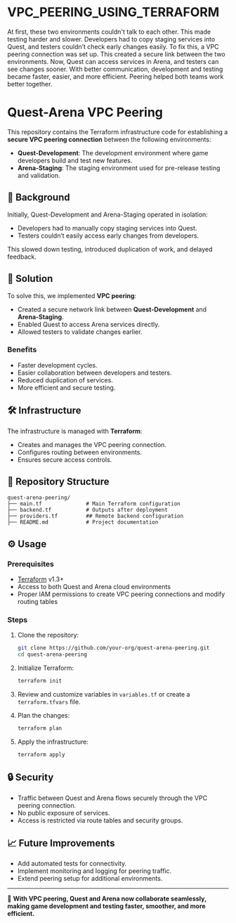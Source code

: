 # VPC_PEERING_USING_TERRAFORM

At first, these two environments couldn't talk to each other. This made testing harder and slower. Developers had to copy staging services into Quest, and testers couldn’t check early changes easily.
To fix this, a VPC peering connection was set up. This created a secure link between the two environments. Now, Quest can access services in Arena, and testers can see changes sooner. With better communication, development and testing became faster, easier, and more efficient. Peering helped both teams work better together.

# Quest-Arena VPC Peering

This repository contains the Terraform infrastructure code for establishing a **secure VPC peering connection** between the following environments:

* **Quest-Development**: The development environment where game developers build and test new features.
* **Arena-Staging**: The staging environment used for pre-release testing and validation.

## 📖 Background

Initially, Quest-Development and Arena-Staging operated in isolation:

* Developers had to manually copy staging services into Quest.
* Testers couldn’t easily access early changes from developers.

This slowed down testing, introduced duplication of work, and delayed feedback.

## 🚀 Solution

To solve this, we implemented **VPC peering**:

* Created a secure network link between **Quest-Development** and **Arena-Staging**.
* Enabled Quest to access Arena services directly.
* Allowed testers to validate changes earlier.

### Benefits

* Faster development cycles.
* Easier collaboration between developers and testers.
* Reduced duplication of services.
* More efficient and secure testing.

## 🛠️ Infrastructure

The infrastructure is managed with **Terraform**:

* Creates and manages the VPC peering connection.
* Configures routing between environments.
* Ensures secure access controls.

## 📂 Repository Structure

```
quest-arena-peering/
├── main.tf              # Main Terraform configuration
├── backend.tf           # Outputs after deployment
├── providers.tf         ## Remote backend configuration
├── README.md            # Project documentation
```

## ⚙️ Usage

### Prerequisites

* [Terraform](https://developer.hashicorp.com/terraform/downloads) v1.3+
* Access to both Quest and Arena cloud environments
* Proper IAM permissions to create VPC peering connections and modify routing tables

### Steps

1. Clone the repository:

   ```bash
   git clone https://github.com/your-org/quest-arena-peering.git
   cd quest-arena-peering
   ```

2. Initialize Terraform:

   ```bash
   terraform init
   ```

3. Review and customize variables in `variables.tf` or create a `terraform.tfvars` file.

4. Plan the changes:

   ```bash
   terraform plan
   ```

5. Apply the infrastructure:

   ```bash
   terraform apply
   ```

## 🔒 Security

* Traffic between Quest and Arena flows securely through the VPC peering connection.
* No public exposure of services.
* Access is restricted via route tables and security groups.

## 📈 Future Improvements

* Add automated tests for connectivity.
* Implement monitoring and logging for peering traffic.
* Extend peering setup for additional environments.

---

👾 **With VPC peering, Quest and Arena now collaborate seamlessly, making game development and testing faster, smoother, and more efficient.**
